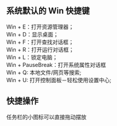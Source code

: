 ## 系统默认的 Win 快捷键
Win + E：打开资源管理器；  
Win + D：显示桌面；  
Win + F：打开查找对话框；  
Win + R：打开运行对话框；  
Win + L：锁定电脑；  
Win + PauseBreak：打开系统属性对话框  
Win + Q: 本地文件/网页等搜索;  
Win + U: 打开控制面板－轻松使用设置中心;  

## 快捷操作
任务栏的小图标可以直接拖动摆放